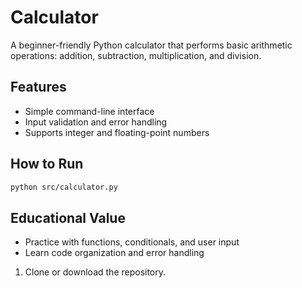 # Calculator

A beginner-friendly Python calculator that performs basic arithmetic operations: addition, subtraction, multiplication, and division.

## Features
- Simple command-line interface
- Input validation and error handling
- Supports integer and floating-point numbers

## How to Run
```bash
python src/calculator.py
```

## Educational Value
- Practice with functions, conditionals, and user input
- Learn code organization and error handling


1. Clone or download the repository.
